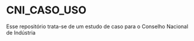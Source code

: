 # CNI_CASO_USO
Esse repositório trata-se de um estudo de caso para o Conselho Nacional de Indústria 
